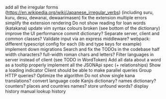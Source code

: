 add all the irregular forms (https://en.wikipedia.org/wiki/Japanese_irregular_verbs) (including suru, kuru, desu, dewanai, dewaarimasen)
fix the extension multiple errors
simplify the extension rendering
Do not show reading for loan words (katakana)
update vim syntax colours broken (see bottom of the dictionary)
improve the UI performance
commit dictionary?
Separate server, client and common classes?
Validate input via an express middleware?
webpack: different typescript config for each (lib and type keys for example)
implement down migrations
Search and fix the TODOs in the codebase
half width characters? full-width roman chars and letters?
Filter languages in server instead of client (see TODO in WordToken)
Add all data about a word as a tooltip
properly implement all the JSONApi spec (+ relationships)
Show a loading indicator
Client should be able to make parallel queries
Group HTTP queries?
Optimize the algorithm
Do not show single kana translations?
convert language code
Kanjis dictionary?
names dictionary?
counters?
places and countries names?
store unfound words?
display history
manual lookup history

